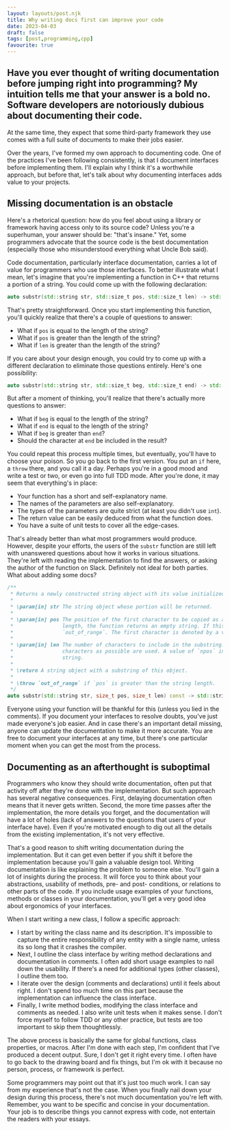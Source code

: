 ```yaml
---
layout: layouts/post.njk
title: Why writing docs first can improve your code
date: 2023-04-03
draft: false
tags: [post,programming,cpp]
favourite: true
---
```

Have you ever thought of writing documentation before jumping right into programming? My intuition tells me that 
your answer is a bold no. Software developers are notoriously dubious about documenting their code.
---
At the same time, they expect that some third-party framework they use comes with a full suite of documents to make their jobs easier.

Over the years, I've formed my own approach to documenting code. One of the practices I've been following
consistently, is that I document interfaces before implementing them. I'll explain why I think it's a 
worthwhile approach, but before that, let's talk about why documenting interfaces adds value to your projects.

## Missing documentation is an obstacle

Here's a rhetorical question: how do you feel about using a library or framework having access only to its source code?
Unless you're a superhuman, your answer should be: "that's insane." Yet, some programmers
advocate that the source code is the best documentation (especially those who misunderstood everything what Uncle Bob
said).

Code documentation, particularly interface documentation, carries a lot of value for programmers who use those
interfaces. To better illustrate what I mean, let's imagine that you're implementing a function in C++ that returns a
portion of a string. You could come up with the following declaration:

```cpp
auto substr(std::string str, std::size_t pos, std::size_t len) -> std::string;
```

That's pretty straightforward. Once you start implementing this function, you'll quickly realize that there's a couple
of questions to answer:

* What if `pos` is equal to the length of the string?
* What if `pos` is greater than the length of the string?
* What if `len` is greater than the length of the string?

If you care about your design enough, you could try to come up with a different declaration to eliminate those questions
entirely. Here's one possibility:

```cpp
auto substr(std::string str, std::size_t beg, std::size_t end) -> std::string;
```

But after a moment of thinking, you'll realize that there's actually more questions to answer:

* What if `beg` is equal to the length of the string?
* What if `end` is equal to the length of the string?
* What if `beg` is greater than `end`?
* Should the character at `end` be included in the result?

You could repeat this process multiple times, but eventually, you'll have to choose your poison. So you go back to the
first version. You put an `if` here, a `throw` there, and you call it a day. Perhaps you're in a good mood and write a
test or two, or even go into full TDD mode. After you're done, it may seem that everything's in place:

* Your function has a short and self-explanatory name.
* The names of the parameters are also self-explanatory.
* The types of the parameters are quite strict (at least you didn't use `int`).
* The return value can be easily deduced from what the function does.
* You have a suite of unit tests to cover all the edge-cases.

That's already better than what most programmers would produce. However, despite your efforts, the users of the 
`substr` function are still left with unanswered questions about how it works in various situations. They're left with 
reading the implementation to find the answers, or asking the author of the function on Slack. Definitely not ideal 
for both parties. What about adding some docs?

```cpp
/**
 * Returns a newly constructed string object with its value initialized to a copy of a substring of this object.
 *
 * \param[in] str The string object whose portion will be returned.
 *
 * \param[in] pos The position of the first character to be copied as a substring. If this is equal to the string
 *                length, the function returns an empty string. If this is greater than the string length, it throws
 *                `out_of_range`. The first character is denoted by a value of 0.
 *                 
 * \param[in] len The number of characters to include in the substring. If the string length is shorter, then as many
 *                characters as possible are used. A value of `npos` indicates all characters until the end of the 
 *                string.
 *
 * \return A string object with a substring of this object.
 *
 * \throw `out_of_range` if `pos` is greater than the string length.  
 */
auto substr(std::string str, size_t pos, size_t len) const -> std::string;
```

Everyone using your function will be thankful for this (unless you lied in the comments). If you document your
interfaces to resolve doubts, you've just made everyone's job easier. And in case there's an important detail missing,
anyone can update the documentation to make it more accurate. You are free to document your interfaces at any time,
but there's one particular moment when you can get the most from the process. 

## Documenting as an afterthought is suboptimal

Programmers who know they should write documentation, often put that activity off after they're done with the
implementation. But such approach has several negative consequences. First, delaying documentation often means that it
never gets written. Second, the more time passes after the implementation, the more details you forget, and the
documentation will have a lot of holes (lack of answers to the questions that users of your interface have). Even if
you're motivated enough to dig out all the details from the existing implementation, it's not very effective.

That's a good reason to shift writing documentation during the implementation. But it can get even better if you 
shift it before the implementation because you'll gain a valuable design tool. Writing documentation is like explaining
the problem to someone else. You'll gain a lot of insights during the process. It will force you to think about your 
abstractions, usability of methods, pre- and post- conditions, or relations to other parts of the code. If you 
include usage examples of your functions, methods or classes in your documentation, you'll get a very good idea 
about ergonomics of your interfaces.

When I start writing a new class, I follow a specific approach:

* I start by writing the class name and its description. It's impossible to capture the entire responsibility of any
  entity with a single name, unless its so long that it crashes the compiler.
* Next, I outline the class interface by writing method declarations and documentation in comments. I often add short
  usage examples to nail down the usability. If there's a need for additional types (other classes), I outline them too.
* I iterate over the design (comments and declarations) until it feels about right. I don't spend too much time on this 
  part because the implementation can influence the class interface.
* Finally, I write method bodies, modifying the class interface and comments as needed. I also write unit tests when it
  makes sense. I don't force myself to follow TDD or any other practice, but tests are too important to skip them 
  thoughtlessly.

The above process is basically the same for global functions, class properties, or macros. After I'm done with each
step, I'm confident that I've produced a decent output. Sure, I don't get it right every time. I often have to go back
to the drawing board and fix things, but I'm ok with it because no person, process, or framework is perfect.

Some programmers may point out that it's just too much work. I can say from my experience that's not the case. When you
finally nail down your design during this process, there's not much documentation you're left with. Remember, you want
to be specific and concise in your documentation. Your job is to describe things you cannot express with code, not
entertain the readers with your essays.
